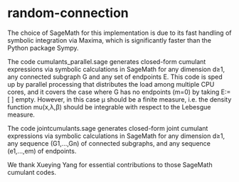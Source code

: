 # random-connection
The choice of SageMath for this implementation is due to its fast handling of symbolic integration via Maxima, which is significantly faster than the Python package Sympy. 

The code cumulants_parallel.sage generates closed-form cumulant expressions via symbolic calculations in SageMath for any dimension d≥1, any connected subgraph G and any set of endpoints E. This code is sped up by parallel processing that distributes the load among multiple CPU cores, and it covers the case where G has no endpoints (m=0) by taking E:=[ ] empty. However, in this case µ should be a finite measure, i.e. the density function mu(x,λ,β) should be integrable with respect to the Lebesgue measure.

The code jointcumulants.sage generates closed-form joint cumulant expressions via symbolic calculations in SageMath for any dimension d≥1, any sequence (G1,...,Gn) of connected subgraphs, and any sequence (e1,...,em) of endpoints.

We thank Xueying Yang for essential contributions to those SageMath cumulant codes.
